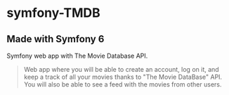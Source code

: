 # symfony-TMDB
## Made with Symfony 6
Symfony web app with The Movie Database API.
> Web app where you will be able to create an account, log on it, and keep a track of all your movies thanks to "The Movie DataBase" API. You will also be able to see a feed with the movies from other users.
